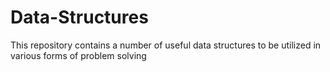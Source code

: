 # Data-Structures

This repository contains a number of useful data structures to be utilized in various forms of problem solving
